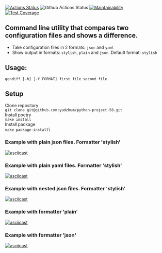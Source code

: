 
[![Actions Status](https://github.com/yudzhum/python-project-50/workflows/hexlet-check/badge.svg)](https://github.com/yudzhum/python-project-50/actions)
![Github Actions Status](https://github.com/yudzhum/python-project-50/actions/workflows/check.yml/badge.svg)
[![Maintainability](https://api.codeclimate.com/v1/badges/3c46f84820c6fad359a5/maintainability)](https://codeclimate.com/github/yudzhum/python-project-50/maintainability)
[![Test Coverage](https://api.codeclimate.com/v1/badges/3c46f84820c6fad359a5/test_coverage)](https://codeclimate.com/github/yudzhum/python-project-50/test_coverage)

## Command line utility that compares two configuration files and shows a difference.
 - Take configuration files in 2 formats: `json` and `yaml`
 - Show output in formats: `stylish`, `plain` and `json`. Default format: `stylish`

## Usage: 
`gendiff [-h] [-f FORMAT] first_file second_file`

## Setup
 Clone repository\
 `git clone git@github.com:yudzhum/python-project-50.git`\
 Install poetry\
 `make install`\
 Install package\
 `make package-install`\

### Example with plain json files. Formatter 'stylish'
[![asciicast](https://asciinema.org/a/NDAeZuyjDw54TVVtMyfAB7M1Y.svg)](https://asciinema.org/a/NDAeZuyjDw54TVVtMyfAB7M1Y)

### Example with plain yaml files. Formatter 'stylish'
[![asciicast](https://asciinema.org/a/dlAKmycEUojlG7klfzRuqksXB.svg)](https://asciinema.org/a/dlAKmycEUojlG7klfzRuqksXB)

### Example with nested json files. Formatter 'stylish'
[![asciicast](https://asciinema.org/a/9jZoTUeGlj1dGGXvByfcS0MY8.svg)](https://asciinema.org/a/9jZoTUeGlj1dGGXvByfcS0MY8)

### Example with formatter 'plain'
[![asciicast](https://asciinema.org/a/P8UMN7H4Dg6HnoRcjePXqMutJ.svg)](https://asciinema.org/a/P8UMN7H4Dg6HnoRcjePXqMutJ)

### Example with formatter 'json'
[![asciicast](https://asciinema.org/a/qem4mRRgxlxn8rSZL1r48TXz4.svg)](https://asciinema.org/a/qem4mRRgxlxn8rSZL1r48TXz4)
